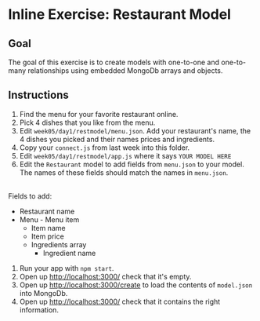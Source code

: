 # Inline Exercise: Restaurant Model

## Goal

The goal of this exercise is to create models with one-to-one and
one-to-many relationships using embedded MongoDb arrays and objects.

## Instructions

1. Find the menu for your favorite restaurant online.
1. Pick 4 dishes that you like from the menu.
1. Edit `week05/day1/restmodel/menu.json`. Add your restaurant's name,
  the 4 dishes you picked and their names prices and ingredients.
1. Copy your `connect.js` from last week into this folder.
1. Edit `week05/day1/restmodel/app.js` where it says `YOUR MODEL HERE`
1. Edit the `Restaurant` model to add fields from `menu.json` to your model.
  The names of these fields should match the names in `menu.json`.
  <br>
  Fields to add:

   - Restaurant name
   - Menu
    - Menu item
      - Item name
      - Item price
      - Ingredients array
        - Ingredient name

1. Run your app with `npm start`.
1. Open up [http://localhost:3000/](http://localhost:3000/) check that it's
   empty.
1. Open up [http://localhost:3000/create](http://localhost:3000/create)
   to load the contents of `model.json` into MongoDb.
1. Open up [http://localhost:3000/](http://localhost:3000/) check that it
  contains the right information.
